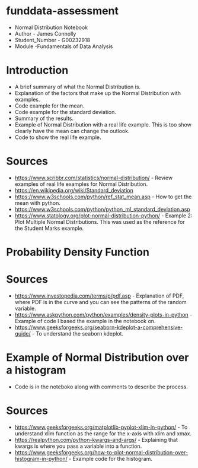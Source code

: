 # funddata-assessment
* Normal Distribution Notebook
* Author - James Connolly
* Student_Number - G00232918
* Module -Fundamentals of Data Analysis


# Introduction

- A brief summary of what the Normal Distribution is.
- Explanation of the factors that make up the Normal Distribution with examples.
- Code example for the mean.
- Code example for the standard deviation.
- Summary of the results.
- Example of Normal Distribution with a real life example. This is too show clearly have the mean can change the outlook.
- Code to show the real life example. 

# Sources
- https://www.scribbr.com/statistics/normal-distribution/ - Review examples of real life examples for Normal Distribution. 
- https://en.wikipedia.org/wiki/Standard_deviation
- https://www.w3schools.com/python/ref_stat_mean.asp - How to get the mean with python.
- https://www.w3schools.com/python/python_ml_standard_deviation.asp
- https://www.statology.org/plot-normal-distribution-python/ - Example 2: Plot Multiple Normal Distributions. This was used as the reference for the Student Marks example.



# Probability Density Function
# Sources
- https://www.investopedia.com/terms/p/pdf.asp - Explanation of PDF, where PDF is in the curve and you can see the patterns of the random variable.
- https://www.askpython.com/python/examples/density-plots-in-python - Example of code I based the example in the notebook on.
- https://www.geeksforgeeks.org/seaborn-kdeplot-a-comprehensive-guide/ - To understand the seaborn kdeplot.

# Example of Normal Distribution over a histogram
- Code is in the noteboko along with comments to describe the process.

# Sources 
- https://www.geeksforgeeks.org/matplotlib-pyplot-xlim-in-python/ - To understand xlim function as the range for the x-axis with xlim and xmax.
- https://realpython.com/python-kwargs-and-args/ - Explaining that kwargs is where you pass a variable into a function.
- https://www.geeksforgeeks.org/how-to-plot-normal-distribution-over-histogram-in-python/ - Example code for the histogram.

